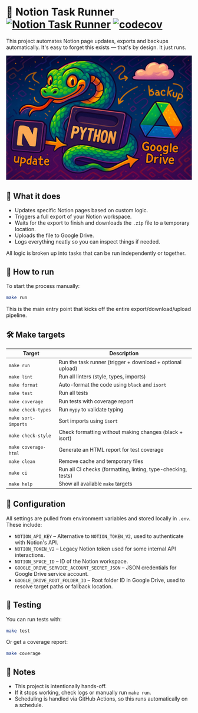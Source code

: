 # 🧠 Notion Task Runner [![Notion Task Runner](https://github.com/simeg/notion-task-runner/actions/workflows/notion-task-runner.yml/badge.svg)](https://github.com/simeg/notion-task-runner/actions/workflows/notion-task-runner.yml) [![codecov](https://codecov.io/gh/simeg/notion-task-runner/graph/badge.svg?token=QA0G9JV92I)](https://codecov.io/gh/simeg/notion-task-runner)

This project automates Notion page updates, exports and backups automatically.
It's easy to forget this exists — that's by design. It just runs.

![Full Flow](full_flow.png)

## 🤖 What it does

- Updates specific Notion pages based on custom logic.
- Triggers a full export of your Notion workspace.
- Waits for the export to finish and downloads the `.zip` file to a temporary location.
- Uploads the file to Google Drive.
- Logs everything neatly so you can inspect things if needed.

All logic is broken up into tasks that can be run independently or together.

## 🚀 How to run

To start the process manually:
```bash
make run
```

This is the main entry point that kicks off the entire export/download/upload pipeline.

## 🛠️ Make targets

| Target               | Description                                                   |
|----------------------|---------------------------------------------------------------|
| `make run`           | Run the task runner (trigger + download + optional upload)    |
| `make lint`          | Run all linters (style, types, imports)                       |
| `make format`        | Auto-format the code using `black` and `isort`                |
| `make test`          | Run all tests                                                 |
| `make coverage`      | Run tests with coverage report                                |
| `make check-types`   | Run `mypy` to validate typing                                 |
| `make sort-imports`  | Sort imports using `isort`                                    |
| `make check-style`   | Check formatting without making changes (black + isort)       |
| `make coverage-html` | Generate an HTML report for test coverage                     |
| `make clean`         | Remove cache and temporary files                              |
| `make ci`            | Run all CI checks (formatting, linting, type-checking, tests) |
| `make help`          | Show all available `make` targets                             |


## 🔧 Configuration

All settings are pulled from environment variables and stored locally in `.env`. These include:

- `NOTION_API_KEY` – Alternative to `NOTION_TOKEN_V2`, used to authenticate with Notion's API.
- `NOTION_TOKEN_V2` – Legacy Notion token used for some internal API interactions.
- `NOTION_SPACE_ID` – ID of the Notion workspace.
- `GOOGLE_DRIVE_SERVICE_ACCOUNT_SECRET_JSON` – JSON credentials for Google Drive service account.
- `GOOGLE_DRIVE_ROOT_FOLDER_ID` – Root folder ID in Google Drive, used to resolve target paths or fallback location.

## 🧪 Testing

You can run tests with:

```bash
make test
```

Or get a coverage report:

```bash
make coverage
```

## 📝 Notes

- This project is intentionally hands-off.
- If it stops working, check logs or manually run `make run`.
- Scheduling is handled via GitHub Actions, so this runs automatically on a schedule.
